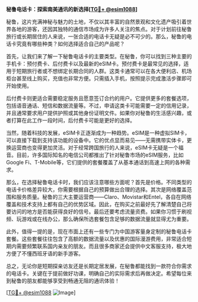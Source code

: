 **秘鲁电话卡：探索南美通讯的新选择[[TG💪+ @esim1088](https://t.me/s/esim1088)]**

秘鲁，这片充满神秘与魅力的土地，不仅以其丰富的自然景观和文化遗产吸引着世界各地的游客，还因其独特的通信市场成为许多人关注的焦点。对于计划前往秘鲁旅行或长期居住的人来说，一张合适的电话卡无疑是必不可少的。那么，秘鲁的电话卡究竟有哪些种类？如何选择适合自己的产品呢？

首先，让我们来了解一下秘鲁电话卡的主要类型。在秘鲁，你可以找到三种主要的手机卡：预付费卡、后付费卡以及最新的eSIM卡。预付费卡是最常见的选择，适用于短期旅行者或不想绑定长期合同的人群。这类卡通常可以在各大便利店、机场柜台甚至线上购买，充值也非常方便。只需插入手机，按照提示完成激活步骤即可开始使用。

后付费卡则更适合需要稳定服务且愿意签订合约的用户。它提供更多的套餐选项，包括语音通话、短信和数据流量等。不过，申请这类卡可能需要一定的信用记录，并且通常要求用户提供护照或其他身份证明文件。如果你对秘鲁的生活感兴趣，或者打算在此工作一段时间，后付费卡可能是更好的选择。

当然，随着科技的发展，eSIM卡正逐渐成为一种趋势。eSIM是一种虚拟SIM卡，可以直接下载到支持该功能的设备中。它的优点显而易见——无需携带实体卡，更换运营商也变得更加灵活。对于经常跨国旅行的人来说，eSIM卡无疑是一个福音。目前，许多国际知名的电信公司都推出了针对秘鲁市场的eSIM服务，比如Google Fi、T-Mobile等，它们提供的套餐覆盖了从基本通话到高速上网的各种需求。

那么，在选择秘鲁电话卡时，我们应该注意哪些方面呢？首先是价格。不同类型的电话卡价格差异较大，你需要根据自己的预算做出合理的选择。其次是网络覆盖范围和服务质量。秘鲁的三大主要运营商——Claro、Movistar和Entel，各自在网络覆盖和技术支持上都有自己的优势区域。因此，在购买之前最好先了解清楚自己将要访问的地方是否能获得良好的信号。最后还要考虑流量资费。如果你习惯于刷视频、玩游戏或在线办公，那么确保所选套餐包含足够的数据流量就显得尤为重要。

此外，值得一提的是，现在市面上还有一些专门为中国游客量身定制的秘鲁电话卡套餐。这些套餐往往包含了高额的数据流量以及优惠的国际漫游费用，非常适合短期内需要频繁联系国内亲友的朋友。而且很多商家还会提供中文客服支持，极大地方便了不懂西班牙语的新手游客。

总之，无论你是短期探亲访友还是长期定居发展，在秘鲁都能找到一款符合你需求的电话卡。关键在于提前做好功课，明确自己的实际需求后再做决定。希望每位来到秘鲁的朋友都能够享受到畅通无阻的通讯体验！

[[TG💪+ @esim1088](https://t.me/s/esim1088) ![Image](https://i.postimg.cc/4NQfJmqS/Snipaste-2025-05-13-00-14-12.png)]